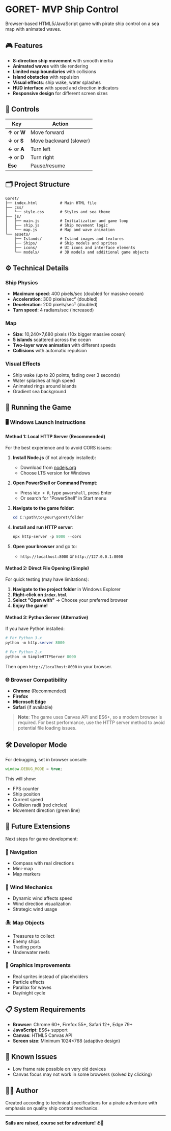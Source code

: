 # GORET- MVP Ship Control

Browser-based HTML5/JavaScript game with pirate ship control on a sea map with animated waves.

## 🎮 Features

- **8-direction ship movement** with smooth inertia
- **Animated waves** with tile rendering
- **Limited map boundaries** with collisions
- **Island obstacles** with repulsion
- **Visual effects**: ship wake, water splashes
- **HUD interface** with speed and direction indicators
- **Responsive design** for different screen sizes

## 🎯 Controls

| Key            | Action                 |
| -------------- | ---------------------- |
| **↑** or **W** | Move forward           |
| **↓** or **S** | Move backward (slower) |
| **←** or **A** | Turn left              |
| **→** or **D** | Turn right             |
| **Esc**        | Pause/resume           |

## 🗂️ Project Structure

```
Goret/
├── index.html          # Main HTML file
├── css/
│   └── style.css       # Styles and sea theme
├── js/
│   ├── main.js         # Initialization and game loop
│   ├── ship.js         # Ship movement logic
│   └── map.js          # Map and wave animation
└── assets/
    ├── Islands/        # Island images and textures
    ├── Ships/          # Ship models and sprites
    ├── icons/          # UI icons and interface elements
    └── models/         # 3D models and additional game objects
```

## ⚙️ Technical Details

### Ship Physics

- **Maximum speed**: 400 pixels/sec (doubled for massive ocean)
- **Acceleration**: 300 pixels/sec² (doubled)
- **Deceleration**: 200 pixels/sec² (doubled)
- **Turn speed**: 4 radians/sec (increased)

### Map

- **Size**: 10,240×7,680 pixels (10x bigger massive ocean)
- **5 islands** scattered across the ocean
- **Two-layer wave animation** with different speeds
- **Collisions** with automatic repulsion

### Visual Effects

- Ship wake (up to 20 points, fading over 3 seconds)
- Water splashes at high speed
- Animated rings around islands
- Gradient sea background

## 🚀 Running the Game

### 🖥️ Windows Launch Instructions

#### Method 1: Local HTTP Server (Recommended)

For the best experience and to avoid CORS issues:

1. **Install Node.js** (if not already installed):

   - Download from [nodejs.org](https://nodejs.org/)
   - Choose LTS version for Windows

2. **Open PowerShell or Command Prompt**:

   - Press `Win + R`, type `powershell`, press Enter
   - Or search for "PowerShell" in Start menu

3. **Navigate to the game folder**:

   ```powershell
   cd C:\path\to\your\goret\folder
   ```

4. **Install and run HTTP server**:

   ```powershell
   npx http-server -p 8000 --cors
   ```

5. **Open your browser** and go to:
   - `http://localhost:8000` or `http://127.0.0.1:8000`

#### Method 2: Direct File Opening (Simple)

For quick testing (may have limitations):

1. **Navigate to the project folder** in Windows Explorer
2. **Right-click on `index.html`**
3. **Select "Open with"** → Choose your preferred browser
4. **Enjoy the game!**

#### Method 3: Python Server (Alternative)

If you have Python installed:

```powershell
# For Python 3.x
python -m http.server 8000

# For Python 2.x
python -m SimpleHTTPServer 8000
```

Then open `http://localhost:8000` in your browser.

### 🌐 Browser Compatibility

- **Chrome** (Recommended)
- **Firefox**
- **Microsoft Edge**
- **Safari** (if available)

> **Note**: The game uses Canvas API and ES6+, so a modern browser is required. For best performance, use the HTTP server method to avoid potential file loading issues.

## 🛠️ Developer Mode

For debugging, set in browser console:

```javascript
window.DEBUG_MODE = true;
```

This will show:

- FPS counter
- Ship position
- Current speed
- Collision radii (red circles)
- Movement direction (green line)

## 🔮 Future Extensions

Next steps for game development:

### 🧭 Navigation

- Compass with real directions
- Mini-map
- Map markers

### 🌊 Wind Mechanics

- Dynamic wind affects speed
- Wind direction visualization
- Strategic wind usage

### 🏝️ Map Objects

- Treasures to collect
- Enemy ships
- Trading ports
- Underwater reefs

### 🎨 Graphics Improvements

- Real sprites instead of placeholders
- Particle effects
- Parallax for waves
- Day/night cycle

## 📋 System Requirements

- **Browser**: Chrome 60+, Firefox 55+, Safari 12+, Edge 79+
- **JavaScript**: ES6+ support
- **Canvas**: HTML5 Canvas API
- **Screen size**: Minimum 1024×768 (adaptive design)

## 🐛 Known Issues

- Low frame rate possible on very old devices
- Canvas focus may not work in some browsers (solved by clicking)

## 👨‍💻 Author

Created according to technical specifications for a pirate adventure with emphasis on quality ship control mechanics.

---

**Sails are raised, course set for adventure! ⚓🌊**

